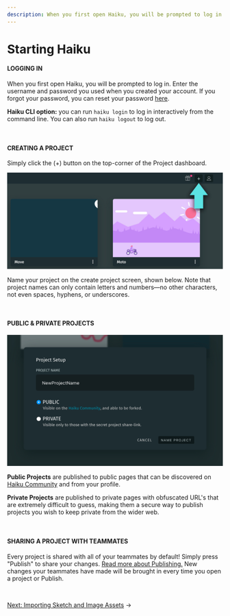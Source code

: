 ```yaml
---
description: When you first open Haiku, you will be prompted to log in.  Enter the username and password you used when you created your account.  If you forgot your password, you can reset it with this link. 
---
```


# Starting Haiku

#### LOGGING IN

When you first open Haiku, you will be prompted to log in.  Enter the username and password you used when you created your account.  If you forgot your password, you can reset your password [here](https://www.haiku.ai/account/reset-password).

**Haiku CLI option:**  you can run `haiku login` to log in interactively from the command line.  You can also run `haiku logout` to log out.

<br>

#### CREATING A PROJECT

Simply click the (+) button on the top-corner of the Project dashboard.

![](/assets/new-project.jpg)

Name your project on the create project screen, shown below. Note that project names can only contain letters and numbers—no other characters, not even spaces, hyphens, or underscores.

<br>

#### PUBLIC & PRIVATE PROJECTS

![](/assets/new-project-settings.jpg)

**Public Projects** are published to public pages that can be discovered on [Haiku Community](https://share.haiku.ai) and from your profile. <br>

**Private Projects** are published to private pages with obfuscated URL's that are extremely difficult to guess, making them a secure way to publish projects you wish to keep private from the wider web.

<br>

#### SHARING A PROJECT WITH TEAMMATES

Every project is shared with all of your teammates by default! Simply press "Publish" to share your changes. [Read more about Publishing.](../embedding-and-using-haiku/publishing-and-embedding.md) New changes your teammates have made will be brought in every time you open a project or Publish.

<br>

[Next: Importing Sketch and Image Assets](/using-haiku/sketch-and-image-assets.md) &rarr;

